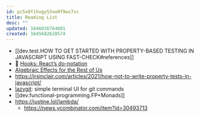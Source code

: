 ```yaml
---
id: pc5x8fihvgy53vw9f9ws7vc
title: Reading List
desc: ""
updated: 1646036764001
created: 1645682628574
---
```


- [[dev.test.HOW TO GET STARTED WITH PROPERTY-BASED TESTING IN JAVASCRIPT USING FAST-CHECK#references]]
- 🌟 [Hooks: React’s do-notation](https://devanshj.me/writings/hooks-reacts-do-notation)
- [Algebraic Effects for the Rest of Us](https://overreacted.io/algebraic-effects-for-the-rest-of-us/)
- https://jrsinclair.com/articles/2021/how-not-to-write-property-tests-in-javascript/
- [lazygit](https://github.com/jesseduffield/lazygit): simple terminal UI for git commands
- [[dev.functional-programming.FP+Monads]]
- https://justine.lol/lambda/
  - https://news.ycombinator.com/item?id=30493713
